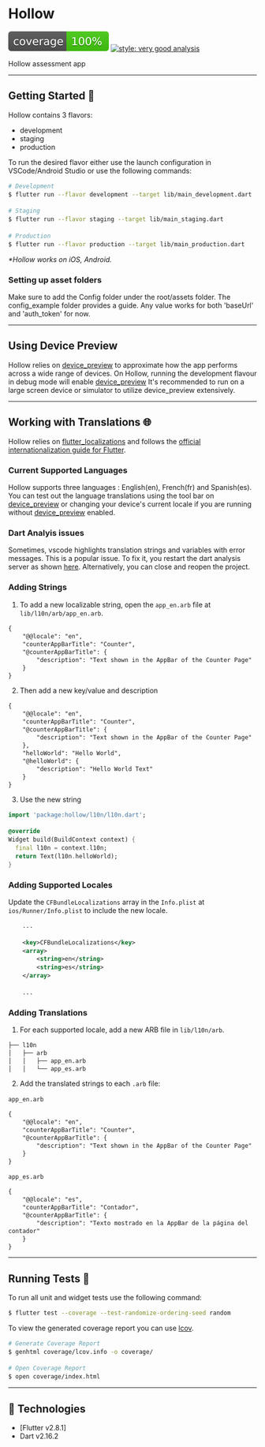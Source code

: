 # Hollow

![coverage][coverage_badge]
[![style: very good analysis][very_good_analysis_badge]][very_good_analysis_link]

Hollow assessment app

---

## Getting Started 🚀

Hollow contains 3 flavors:

- development
- staging
- production

To run the desired flavor either use the launch configuration in VSCode/Android Studio or use the following commands:

```sh
# Development
$ flutter run --flavor development --target lib/main_development.dart

# Staging
$ flutter run --flavor staging --target lib/main_staging.dart

# Production
$ flutter run --flavor production --target lib/main_production.dart
```

_\*Hollow works on iOS, Android._

### Setting up asset folders
Make sure to add the Config folder under the root/assets folder. The config_example folder provides a guide.
Any value works for both 'baseUrl' and 'auth_token' for now.

---

## Using Device Preview
Hollow relies on [device_preview][device_preview_link] to approximate how the app performs across a wide range of devices.
On Hollow, running the development flavour in debug mode will enable [device_preview][device_preview_link]
It's recommended to run on a large screen device or simulator to utilize device_preview extensively.

---

## Working with Translations 🌐

Hollow relies on [flutter_localizations][flutter_localizations_link] and follows the [official internationalization guide for Flutter][internationalization_link].

### Current Supported Languages
Hollow supports three languages : English(en), French(fr) and Spanish(es). You can test out the language translations using the tool bar on [device_preview][device_preview_link] or changing your device's current locale if you are running without [device_preview][device_preview_link] enabled.

### Dart Analyis issues
Sometimes, vscode highlights translation strings and variables with error messages. This is a popular issue. To fix it, you restart the dart analysis server as shown [here][fix_localization_errors]. Alternatively, you can close and reopen the project.

### Adding Strings

1. To add a new localizable string, open the `app_en.arb` file at `lib/l10n/arb/app_en.arb`.

```arb
{
    "@@locale": "en",
    "counterAppBarTitle": "Counter",
    "@counterAppBarTitle": {
        "description": "Text shown in the AppBar of the Counter Page"
    }
}
```

2. Then add a new key/value and description

```arb
{
    "@@locale": "en",
    "counterAppBarTitle": "Counter",
    "@counterAppBarTitle": {
        "description": "Text shown in the AppBar of the Counter Page"
    },
    "helloWorld": "Hello World",
    "@helloWorld": {
        "description": "Hello World Text"
    }
}
```

3. Use the new string

```dart
import 'package:hollow/l10n/l10n.dart';

@override
Widget build(BuildContext context) {
  final l10n = context.l10n;
  return Text(l10n.helloWorld);
}
```

### Adding Supported Locales

Update the `CFBundleLocalizations` array in the `Info.plist` at `ios/Runner/Info.plist` to include the new locale.

```xml
    ...

    <key>CFBundleLocalizations</key>
	<array>
		<string>en</string>
		<string>es</string>
	</array>

    ...
```

### Adding Translations

1. For each supported locale, add a new ARB file in `lib/l10n/arb`.

```
├── l10n
│   ├── arb
│   │   ├── app_en.arb
│   │   └── app_es.arb
```

2. Add the translated strings to each `.arb` file:

`app_en.arb`

```arb
{
    "@@locale": "en",
    "counterAppBarTitle": "Counter",
    "@counterAppBarTitle": {
        "description": "Text shown in the AppBar of the Counter Page"
    }
}
```

`app_es.arb`

```arb
{
    "@@locale": "es",
    "counterAppBarTitle": "Contador",
    "@counterAppBarTitle": {
        "description": "Texto mostrado en la AppBar de la página del contador"
    }
}
```

---

## Running Tests 🧪

To run all unit and widget tests use the following command:

```sh
$ flutter test --coverage --test-randomize-ordering-seed random
```

To view the generated coverage report you can use [lcov](https://github.com/linux-test-project/lcov).

```sh
# Generate Coverage Report
$ genhtml coverage/lcov.info -o coverage/

# Open Coverage Report
$ open coverage/index.html
```

---

## 🚀 Technologies

- [Flutter v2.8.1]
- Dart v2.16.2


[coverage_badge]: coverage_badge.svg
[device_preview_link]: https://github.com/aloisdeniel/flutter_device_preview
[flutter_localizations_link]: https://api.flutter.dev/flutter/flutter_localizations/flutter_localizations-library.html
[fix_localization_errors]: https://stackoverflow.com/questions/69578784/how-can-i-fix-flutter-localizations-error-on-the-vscode-target-of-uri-doesnt
[internationalization_link]: https://flutter.dev/docs/development/accessibility-and-localization/internationalization
[very_good_analysis_badge]: https://img.shields.io/badge/style-very_good_analysis-B22C89.svg
[very_good_analysis_link]: https://pub.dev/packages/very_good_analysis
[very_good_cli_link]: https://github.com/VeryGoodOpenSource/very_good_cli

